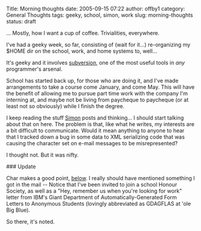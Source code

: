 Title: Morning thoughts
date: 2005-09-15 07:22
author: offby1
category: General Thoughts
tags: geeky, school, simon, work
slug: morning-thoughts
status: draft

\... Mostly, how I want a cup of coffee. Trivialities, everywhere.

I've had a geeky week, so far, consisting of (wait for it\...) re-organizing my \$HOME dir on the school, work, and home systems to, well\...

It's geeky and it involves [subversion](http://subversion.tigris.org), one of the most useful tools in _any_ programmer's arsenal.

School has started back up, for those who are doing it, and I've made arrangements to take a course come January, and come May. This will have the benefit of allowing me to pursue part time work with the company I'm interning at, and maybe not be living from paycheque to paycheque (or at least not so obviously) while I finish the degree.

I keep reading the stuff [Simon](<http://vernondalhart.livejournal.com>) posts and thinking\... I should start talking about that on here. The problem is that, like what he writes, my interests are a bit difficult to communicate. Would it mean anything to anyone to hear that I tracked down a bug in some data to XML serializing code that was causing the character set on e-mail messages to be misrepresented?

I thought not. But it was nifty.

\### Update

Char makes a good point, [below](http://www.offlineblog.com/backlog/2005/09/15/morning-thoughts/#comment-1990). I really should have mentioned something I got in the mail \-- Notice that I've been invited to join a school Honour Society, as well as a "Hey, remember us when you're looking for work" letter from IBM's Giant Department of Automatically-Generated Form Letters to Anonymous Students (lovingly abbreviated as GDAGFLAS at 'ole Big Blue).

So there, it's noted.
